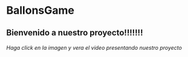# BallonsGame
## Bienvenido a nuestro proyecto!!!!!!!
###### Haga click en la imagen y vera el video presentando nuestro proyecto
